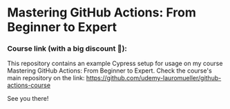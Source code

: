 # Mastering GitHub Actions: From Beginner to Expert

### Course link (with a big discount 🙂): 

This repository contains an example Cypress setup for usage on my course Mastering GitHub Actions: From Beginner to Expert. Check the course's main repository on the link: https://github.com/udemy-lauromueller/github-actions-course

See you there!
